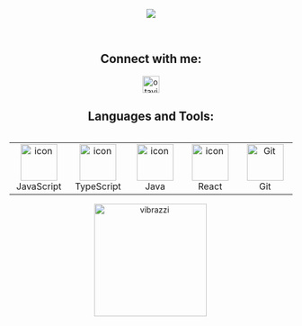<p align="center">
  <a href="https://github.com/vibrazzi">
</p>

<p align="center">
  <!-- Typing SVG by DenverCoder1 - https://github.com/DenverCoder1/readme-typing-svg -->
  <a href="https://github.com/vibrazzi/readme-typing-svg">
    <img src="https://readme-typing-svg.demolab.com/?lines=Webert%20Fernandes;%20Front-End%20Developer;&font=Fira%20Code&center=true&width=440&height=45&color=f75c7e&vCenter=true&pause=1000&size=22" /></a>
</p>

<br/>

<h2 align="center">Connect with me:</h2>
<p align="center">
  <a href="https://www.linkedin.com/in/webert-fernandes-2b6463253/" target="blank"><img align="center" src="https://raw.githubusercontent.com/rahuldkjain/github-profile-readme-generator/master/src/images/icons/Social/linked-in-alt.svg" alt="otaviossousa" height="30" width="30" /></a>
</p>

<h2 align="center">Languages and Tools:</h2>
<div style="display: flex; align-items: flex-start; align: center">
<table align="center">
  <tr>
    <td align="center" width="96">
        <img src="https://techstack-generator.vercel.app/js-icon.svg" alt="icon" width="65" height="65" />
      <br>JavaScript
    </td>
    <td align="center" width="96">
        <img src="https://techstack-generator.vercel.app/ts-icon.svg" alt="icon" width="65" height="65" />
      <br>TypeScript
    </td>
    <td align="center" width="96">
        <img src="https://techstack-generator.vercel.app/java-icon.svg" alt="icon" width="65" height="65" />
      <br>Java
    </td>
    <td align="center" width="96">
        <img src="https://techstack-generator.vercel.app/react-icon.svg" alt="icon" width="65" height="65" />
      <br>React
    </td>
    <td align="center" width="96"> 
        <img src="https://techstack-generator.vercel.app/github-icon.svg" width="65" height="65" alt="Git" />
      <br>Git
    </td>         
 </tr>
</table>
</div>

<div style="text-align: center;">
  <div style="display: inline-block; height: 100;">
    <picture>
      <source media="(prefers-color-scheme: dark)" srcset="https://github-readme-stats.vercel.app/api/top-langs?username=vibrazzi&show_icons=true&theme=dracula&locale=en&layout=compact" />
      <source media="(prefers-color-scheme: light)" srcset="https://github-readme-stats.vercel.app/api/top-langs?username=vibrazzi&show_icons=true&locale=en&layout=compact" />
      <img align="left" src="https://github-readme-stats.vercel.app/api/top-langs?username=vibrazzi&show_icons=true&theme=dracula&locale=en&layout=compact" alt="vibrazzi" style="height: 200px;" />
    </picture>
  </div>



